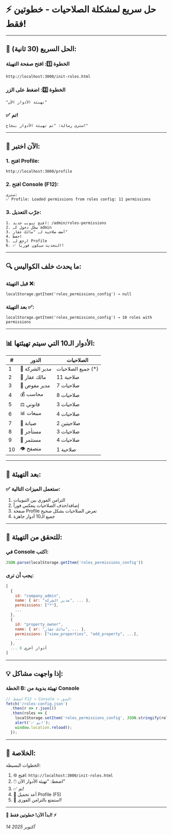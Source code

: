 # ⚡ **حل سريع لمشكلة الصلاحيات - خطوتين فقط!**

---

## 🎯 **الحل السريع (30 ثانية):**

### الخطوة 1️⃣: افتح صفحة التهيئة
```
http://localhost:3000/init-roles.html
```

### الخطوة 2️⃣: اضغط على الزر
```
"تهيئة الأدوار الآن"
```

### ✅ تم! 
```
سترى رسالة: "تم تهيئة الأدوار بنجاح!"
```

---

## 🧪 **الآن اختبر:**

### 1. افتح Profile:
```
http://localhost:3000/profile
```

### 2. افتح Console (F12):
```
سترى:
✅ Profile: Loaded permissions from roles config: 11 permissions
```

### 3. جرّب التعديل:
```
1. افتح تبويب جديد: /admin/roles-permissions
2. سجّل دخول كـ admin
3. أضف صلاحية لـ "مالك عقار"
4. احفظ
5. ارجع لـ Profile
6. ✅ التحديث سيكون فورياً!
```

---

## 🔍 **ما يحدث خلف الكواليس:**

### قبل التهيئة ❌:
```
localStorage.getItem('roles_permissions_config') → null
```

### بعد التهيئة ✅:
```
localStorage.getItem('roles_permissions_config') → 10 roles with permissions
```

---

## 📊 **الأدوار الـ10 التي سيتم تهيئتها:**

| # | الدور | الصلاحيات |
|---|-------|-----------|
| 1 | 🏢 مدير الشركة | جميع الصلاحيات (*) |
| 2 | 👑 مالك عقار | 11 صلاحية |
| 3 | 🎯 مدير مفوض | 7 صلاحيات |
| 4 | 💰 محاسب | 8 صلاحيات |
| 5 | ⚖️ قانوني | 3 صلاحيات |
| 6 | 📊 مبيعات | 4 صلاحيات |
| 7 | 🔧 صيانة | 2 صلاحيتين |
| 8 | 👤 مستأجر | 3 صلاحيات |
| 9 | 💼 مستثمر | 4 صلاحيات |
| 10 | 👁️ متصفح | 1 صلاحية |

---

## 🎯 **بعد التهيئة:**

### ✅ ستعمل الميزات التالية:
1. التزامن الفوري بين التبويبات
2. إضافة/حذف الصلاحيات ينعكس فوراً
3. صفحة Profile تعرض الصلاحيات بشكل صحيح
4. جميع الـ10 أدوار جاهزة

---

## 🔧 **للتحقق من التهيئة:**

### في Console اكتب:
```javascript
JSON.parse(localStorage.getItem('roles_permissions_config'))
```

### يجب أن ترى:
```javascript
[
  {
    id: "company_admin",
    name: { ar: "مدير الشركة", ... },
    permissions: ["*"],
    ...
  },
  {
    id: "property_owner",
    name: { ar: "مالك عقار", ... },
    permissions: ["view_properties", "add_property", ...],
    ...
  },
  ... 8 أدوار أخرى
]
```

---

## 💡 **إذا واجهت مشاكل:**

### الخطة B: تهيئة يدوية من Console
```javascript
// اضغط F12 → Console → الصق:
fetch('/roles-config.json')
  .then(r => r.json())
  .then(roles => {
    localStorage.setItem('roles_permissions_config', JSON.stringify(roles));
    alert('✅ تم!');
    window.location.reload();
  });
```

---

## 🎯 **الخلاصة:**

الخطوات البسيطة:
1. 🌐 افتح: `http://localhost:3000/init-roles.html`
2. 🖱️ اضغط: "تهيئة الأدوار الآن"
3. ✅ تم!
4. 🔄 أعد تحميل Profile (F5)
5. 🎉 استمتع بالتزامن الفوري!

---

**🚀 ابدأ الآن! خطوتين فقط! ⚡**

*14 أكتوبر 2025*

